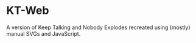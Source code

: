 # KT-Web
A version of Keep Talking and Nobody Explodes recreated using (mostly) manual SVGs and JavaScript.